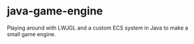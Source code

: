 # java-game-engine

Playing around with LWJGL and a custom ECS system in Java to make a small game engine.
